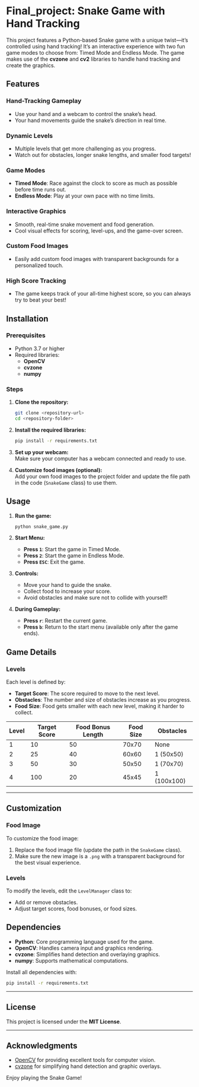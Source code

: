 # Final_project: Snake Game with Hand Tracking

This project features a Python-based Snake game with a unique twist—it’s controlled using hand tracking! It’s an interactive experience with two fun game modes to choose from: Timed Mode and Endless Mode. The game makes use of the **cvzone** and **cv2** libraries to handle hand tracking and create the graphics.

## Features

### Hand-Tracking Gameplay
- Use your hand and a webcam to control the snake’s head.
- Your hand movements guide the snake’s direction in real time.

### Dynamic Levels
- Multiple levels that get more challenging as you progress.
- Watch out for obstacles, longer snake lengths, and smaller food targets!

### Game Modes
- **Timed Mode**: Race against the clock to score as much as possible before time runs out.
- **Endless Mode**: Play at your own pace with no time limits.

### Interactive Graphics
- Smooth, real-time snake movement and food generation.
- Cool visual effects for scoring, level-ups, and the game-over screen.

### Custom Food Images
- Easily add custom food images with transparent backgrounds for a personalized touch.

### High Score Tracking
- The game keeps track of your all-time highest score, so you can always try to beat your best!


## Installation

### Prerequisites
- Python 3.7 or higher  
- Required libraries:  
  - **OpenCV**  
  - **cvzone**  
  - **numpy**  

### Steps
1. **Clone the repository:**  
   ```bash
   git clone <repository-url>
   cd <repository-folder>
   ```

2. **Install the required libraries:**  
   ```bash
   pip install -r requirements.txt
   ```

3. **Set up your webcam:**  
   Make sure your computer has a webcam connected and ready to use.

4. **Customize food images (optional):**  
   Add your own food images to the project folder and update the file path in the code (`SnakeGame` class) to use them.

## Usage

1. **Run the game:**  
   ```bash
   python snake_game.py
   ```

2. **Start Menu:**  
   - **Press `1`**: Start the game in Timed Mode.  
   - **Press `2`**: Start the game in Endless Mode.  
   - **Press `ESC`**: Exit the game.  

3. **Controls:**  
   - Move your hand to guide the snake.  
   - Collect food to increase your score.  
   - Avoid obstacles and make sure not to collide with yourself!  

4. **During Gameplay:**  
   - **Press `r`**: Restart the current game.  
   - **Press `b`**: Return to the start menu (available only after the game ends).  

## Game Details

### Levels  
Each level is defined by:  
- **Target Score**: The score required to move to the next level.  
- **Obstacles**: The number and size of obstacles increase as you progress.  
- **Food Size**: Food gets smaller with each new level, making it harder to collect.  

| Level | Target Score | Food Bonus Length | Food Size | Obstacles         |
|-------|--------------|-------------------|-----------|-------------------|
| 1     | 10           | 50                | 70x70     | None              |
| 2     | 25           | 40                | 60x60     | 1 (50x50)         |
| 3     | 50           | 30                | 50x50     | 1 (70x70)         |
| 4     | 100          | 20                | 45x45     | 1 (100x100)       |

---

## Customization

### Food Image  
To customize the food image:  
1. Replace the food image file (update the path in the `SnakeGame` class).  
2. Make sure the new image is a `.png` with a transparent background for the best visual experience.  

### Levels  
To modify the levels, edit the `LevelManager` class to:  
- Add or remove obstacles.  
- Adjust target scores, food bonuses, or food sizes.  

## Dependencies

- **Python**: Core programming language used for the game.  
- **OpenCV**: Handles camera input and graphics rendering.  
- **cvzone**: Simplifies hand detection and overlaying graphics.  
- **numpy**: Supports mathematical computations.  

Install all dependencies with:  
```bash
pip install -r requirements.txt
```

---

## License

This project is licensed under the **MIT License**.

---

## Acknowledgments

- [OpenCV](https://opencv.org/) for providing excellent tools for computer vision.  
- [cvzone](https://github.com/cvzone) for simplifying hand detection and graphic overlays.  

Enjoy playing the Snake Game! 


